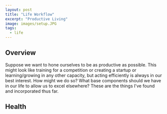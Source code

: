 ```yaml
---
layout: post
title: "Life Workflow"
excerpt: "Productive Living"
image: images/setup.JPG
tags: 
  - life
---
```


## Overview
Suppose we want to hone ourselves to be as productive as possible. This might look like training for a competition or
creating a startup or learning/growing in any other capacity, but acting efficiently is always in our best interest. How
might we do so? What base components should we have in our life to allow us to excel elsewhere? These are the things
I've found and incorporated thus far.

## Health

